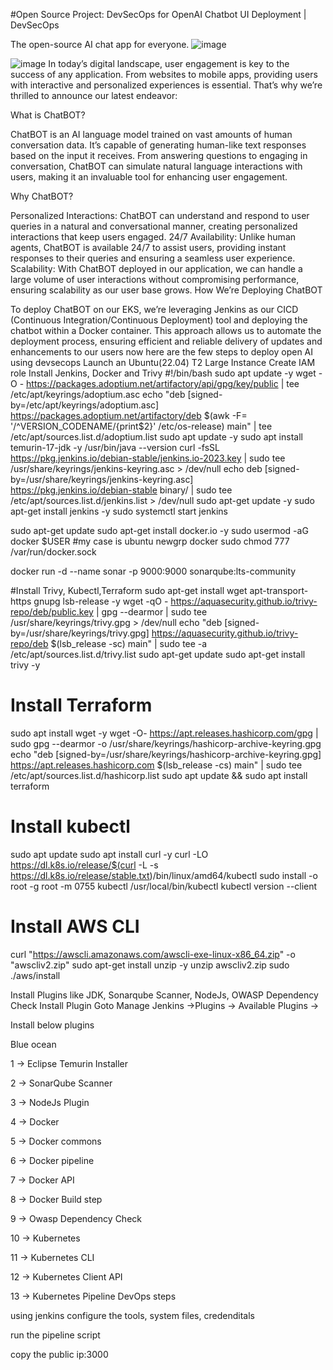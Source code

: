 #Open Source Project: DevSecOps for OpenAI Chatbot UI Deployment | DevSecOps

The open-source AI chat app for everyone.
![image](https://github.com/user-attachments/assets/2e073d94-0e49-4e43-a8b0-72fb4ee3f22b)

![image](https://github.com/user-attachments/assets/6a81adf7-2743-4016-a1bc-bf92ce3a46b1)
In today’s digital landscape, user engagement is key to the success of any application. From websites to mobile apps, providing users with interactive and personalized experiences is essential. That’s why we’re thrilled to announce our latest endeavor:

What is ChatBOT?

ChatBOT is an AI language model trained on vast amounts of human conversation data. It’s capable of generating human-like text responses based on the input it receives. From answering questions to engaging in conversation, ChatBOT can simulate natural language interactions with users, making it an invaluable tool for enhancing user engagement.

Why ChatBOT?

Personalized Interactions: ChatBOT can understand and respond to user queries in a natural and conversational manner, creating personalized interactions that keep users engaged.
24/7 Availability: Unlike human agents, ChatBOT is available 24/7 to assist users, providing instant responses to their queries and ensuring a seamless user experience.
Scalability: With ChatBOT deployed in our application, we can handle a large volume of user interactions without compromising performance, ensuring scalability as our user base grows.
How We’re Deploying ChatBOT

To deploy ChatBOT on our EKS, we’re leveraging Jenkins as our CICD (Continuous Integration/Continuous Deployment) tool and deploying the chatbot within a Docker container. This approach allows us to automate the deployment process, ensuring efficient and reliable delivery of updates and enhancements to our users
now here are the few steps to deploy open AI using devsecops
Launch an Ubuntu(22.04) T2 Large Instance
Create IAM role
Install Jenkins, Docker and Trivy
#!/bin/bash
sudo apt update -y
wget -O - https://packages.adoptium.net/artifactory/api/gpg/key/public | tee /etc/apt/keyrings/adoptium.asc
echo "deb [signed-by=/etc/apt/keyrings/adoptium.asc] https://packages.adoptium.net/artifactory/deb $(awk -F= '/^VERSION_CODENAME/{print$2}' /etc/os-release) main" | tee /etc/apt/sources.list.d/adoptium.list
sudo apt update -y
sudo apt install temurin-17-jdk -y
/usr/bin/java --version
curl -fsSL https://pkg.jenkins.io/debian-stable/jenkins.io-2023.key | sudo tee \
                  /usr/share/keyrings/jenkins-keyring.asc &gt; /dev/null
echo deb [signed-by=/usr/share/keyrings/jenkins-keyring.asc] \
                  https://pkg.jenkins.io/debian-stable binary/ | sudo tee \
                              /etc/apt/sources.list.d/jenkins.list &gt; /dev/null
sudo apt-get update -y
sudo apt-get install jenkins -y
sudo systemctl start jenkins

sudo apt-get update
sudo apt-get install docker.io -y
sudo usermod -aG docker $USER   #my case is ubuntu
newgrp docker
sudo chmod 777 /var/run/docker.sock

docker run -d --name sonar -p 9000:9000 sonarqube:lts-community

#Install Trivy, Kubectl,Terraform
sudo apt-get install wget apt-transport-https gnupg lsb-release -y
wget -qO - https://aquasecurity.github.io/trivy-repo/deb/public.key | gpg --dearmor | sudo tee /usr/share/keyrings/trivy.gpg &gt; /dev/null
echo "deb [signed-by=/usr/share/keyrings/trivy.gpg] https://aquasecurity.github.io/trivy-repo/deb $(lsb_release -sc) main" | sudo tee -a /etc/apt/sources.list.d/trivy.list
sudo apt-get update
sudo apt-get install trivy -y
# Install Terraform
sudo apt install wget -y
wget -O- https://apt.releases.hashicorp.com/gpg | sudo gpg --dearmor -o /usr/share/keyrings/hashicorp-archive-keyring.gpg
echo "deb [signed-by=/usr/share/keyrings/hashicorp-archive-keyring.gpg] https://apt.releases.hashicorp.com $(lsb_release -cs) main" | sudo tee /etc/apt/sources.list.d/hashicorp.list
sudo apt update &amp;&amp; sudo apt install terraform
# Install kubectl
sudo apt update
sudo apt install curl -y
curl -LO https://dl.k8s.io/release/$(curl -L -s https://dl.k8s.io/release/stable.txt)/bin/linux/amd64/kubectl
sudo install -o root -g root -m 0755 kubectl /usr/local/bin/kubectl
kubectl version --client
# Install AWS CLI
curl "https://awscli.amazonaws.com/awscli-exe-linux-x86_64.zip" -o "awscliv2.zip"
sudo apt-get install unzip -y
unzip awscliv2.zip
sudo ./aws/install

Install Plugins like JDK, Sonarqube Scanner, NodeJs, OWASP Dependency Check
Install Plugin
Goto Manage Jenkins →Plugins → Available Plugins →

Install below plugins

Blue ocean

1 → Eclipse Temurin Installer

2 → SonarQube Scanner

3 → NodeJs Plugin

4 → Docker

5 → Docker commons

6 → Docker pipeline

7 → Docker API

8 → Docker Build step

9 → Owasp Dependency Check

10 → Kubernetes

11 → Kubernetes CLI

12 → Kubernetes Client API

13 → Kubernetes Pipeline DevOps steps

using jenkins configure the tools, system files, credenditals

run the pipeline script

copy the public ip:3000
 













